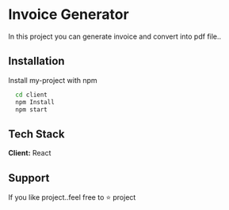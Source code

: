 
# Invoice Generator

In this project you can generate invoice and convert into pdf file..


## Installation

Install my-project with npm

```bash
  cd client
  npm Install
  npm start
```
    
## Tech Stack

**Client:** React




## Support

If you like project..feel free to ⭐ project

